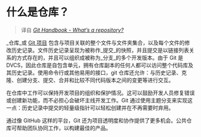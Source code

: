 # 什么是仓库？

> 译自 [_Git Handbook - What’s a repository?_](https://guides.github.com/introduction/git-handbook/#repository)

_仓库_或 [Git 项目](https://git-scm.com/) 包含与项目关联的整个文件与文件夹集合，以及每个文件的修改历史记录。文件历史记录呈现为被称作_提交_的快照，并且提交是以链接列表关系的方式存在的，并且可以组织成被称为_分支_的多个开发版本。由于 Git 是 DVCS，因此仓库是自包含单元，拥有仓库副本的任何人都可以访问整个代码库及其历史记录。使用命令行或其他易用的接口，git 仓库还允许：与历史记录、克隆、创建分支、提交、合并和比较不同代码版本之间的变更等进行交互。

在仓库中工作可以保持开发项目的组织和保护情况。这可以鼓励开发人员修复错误或创建新功能，而不必担心会破坏主线开发工作。Git 通过使用主题分支来实现这一点：历史记录中提交的轻量级指针可以轻松创建并在不再需要时弃用。

通过像 GitHub 这样的平台，Git 还为项目透明度和协作提供了更多机会。公共仓库可帮助团队协同工作，以构建最佳的产品。

